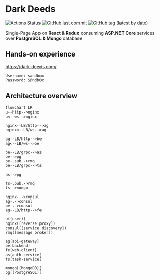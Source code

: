 # Dark Deeds

[![Actions Status](https://github.com/gerrkoff/dark-deeds/workflows/CI/badge.svg)](https://github.com/gerrkoff/dark-deeds/actions)
[![GitHub last commit](https://img.shields.io/github/last-commit/gerrkoff/dark-deeds.svg)](https://github.com/gerrkoff/dark-deeds/commits/master)
[![GitHub tag (latest by date)](https://img.shields.io/github/v/tag/gerrkoff/dark-deeds)](https://github.com/gerrkoff/dark-deeds/tags)

Single-Page App on **React & Redux** consuming **ASP.NET Core** services over **PostgreSQL & Mongo** database

## Hands-on experience

https://dark-deeds.com/

```
Username: sandbox
Password: S@ndb0x
```

## Architecture overview

```mermaid
flowchart LR
u--http-->nginx
u<--ws-->nginx

nginx--LB/http-->ag
nginx<--LB/ws-->ag

ag--LB/http-->be
ag<--LB/ws-->be

be--LB/grpc-->as
be-->pg
be-.sub.->rmq
be--LB/grpc-->ts

as-->pg

ts-.pub.->rmq
ts-->mongo

nginx-.->consul
ag-.->consul
be-.->consul
ag--LB/http-->fe

u((user))
nginx([reverse proxy])
consul([service discovery])
rmq([message broker])

ag[api-gateway]
be[backend]
fe[web-client]
as[auth-service]
ts[task-service]

mongo[(MongoDB)]
pg[(PostgreSQL)]
```
